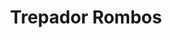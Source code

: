 ---
title: Trepador Rombos
date: 
draft: false

# descripcion
description : Rombo

materials: Plata 925

color: Plateado

dimensions: 

code: 01-05-0002

type: "Aros"

categories: []

price: $1.740,00

# Images
# first image will be shown in the product page
images:
  # - image: "images/path_to_image"
  # La ubicacion de las imagenes es imagenes/Aros/Aros.Trepadores/01-05-0002-trepador-rombos
  - image: "./images/aros/trepadores/01-05-0002-rombo_a.jpg"
  - image: "./images/aros/trepadores/01-05-0002-rombo_b.jpeg"
---
